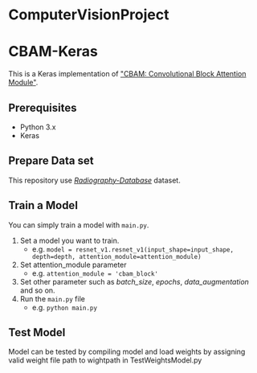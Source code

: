 # ComputerVisionProject
# CBAM-Keras
This is a Keras implementation of ["CBAM: Convolutional Block Attention Module"](https://arxiv.org/pdf/1807.06521).
## Prerequisites
- Python 3.x
- Keras
## Prepare Data set
This repository use [*Radiography-Database*](https://www.kaggle.com/tawsifurrahman/covid19-radiography-database) dataset.
## Train a Model
You can simply train a model with `main.py`.

1. Set a model you want to train.
    - e.g. `model = resnet_v1.resnet_v1(input_shape=input_shape, depth=depth, attention_module=attention_module)`  
2. Set attention_module parameter
    - e.g. `attention_module = 'cbam_block'`
3. Set other parameter such as *batch_size*, *epochs*, *data_augmentation* and so on.
4. Run the `main.py` file
    - e.g. `python main.py`
    
## Test Model
Model can be tested by compiling model and load weights by assigning valid weight file path to wightpath in TestWeightsModel.py

